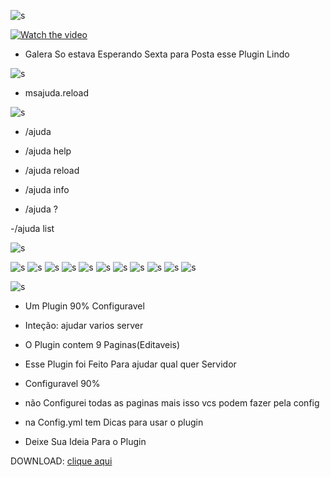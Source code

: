 ![s](https://i.imgur.com/HxlAKox.png)

[![Watch the video](https://img.youtube.com/vi/01BlSyom5lk/hqdefault.jpg)](https://youtu.be/01BlSyom5lk)


- Galera So estava Esperando Sexta para Posta esse Plugin Lindo 



![s](https://i.imgur.com/9zYjMm1.png)

- msajuda.reload






![s](https://i.imgur.com/JP0pNCU.png)

- /ajuda

- /ajuda help

- /ajuda reload

- /ajuda info

- /ajuda ?

-/ajuda list

![s](https://i.imgur.com/gxBlsIL.png)

![s](https://image.prntscr.com/image/Y6k5WmbcRim_WpUgl1iznQ.png)
![s](https://image.prntscr.com/image/mwFOG1rYRIaFoz6li_OG7g.png)
![s](https://image.prntscr.com/image/fHW43ArQQ3aZ4cIDGjb4Gg.png)
![s](https://image.prntscr.com/image/eUGxDJgHQketP_hlh6P-mg.png)
![s](https://image.prntscr.com/image/SoqHcCyIS12j6H7_vpWipg.png)
![s](https://image.prntscr.com/image/39BxzDJLTyGqW739PL3LtA.png)
![s](https://image.prntscr.com/image/RUHz29BvSk2Fv991HrlZTA.png)
![s](https://image.prntscr.com/image/SlOIqkhYR8a12cKzRWzrTg.png)
![s](https://image.prntscr.com/image/F9GQ_pHHQgy9P1Mu1WMt2g.png)
![s](https://image.prntscr.com/image/C8JtJeE5TcKU8VSbcHCiDA.png)
![s](https://image.prntscr.com/image/z8PHFJ1TT32lREtKer93gQ.png)



![s](https://i.imgur.com/cxmMA9P.png)

- Um Plugin 90% Configuravel

- Inteção: ajudar varios server

- O Plugin contem 9 Paginas(Editaveis)

- Esse Plugin foi Feito Para ajudar qual quer Servidor

- Configuravel 90%

- não Configurei todas as paginas mais isso vcs podem fazer pela config

- na Config.yml tem Dicas para usar o plugin

- Deixe Sua Ideia Para o Plugin

DOWNLOAD: [clique aqui](https://www.spigotmc.org/resources/msajuda-use-para-ajudar-os-players.47185/)
